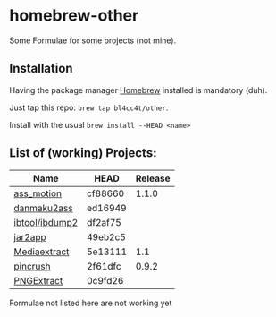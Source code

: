 # homebrew-other

Some Formulae for some projects (not mine).

## Installation

Having the package manager [Homebrew](https://brew.sh/) installed is mandatory (duh).

Just tap this repo: `brew tap bl4cc4t/other`.

Install with the usual `brew install --HEAD <name>`

## List of (working) Projects:

Name                                                                                        | HEAD    | Release
--------------------------------------------------------------------------------------------|---------|--------
[ass_motion](https://github.com/Bl4Cc4t/ass_motion)                                         | cf88660 | 1.1.0
[danmaku2ass](https://github.com/m13253/danmaku2ass)                                        | ed16949 |
[ibtool/ibdump2](https://github.com/dkimitsa/ibtool/tree/advanced_ibdump)                   | df2af75 |
[jar2app](https://github.com/Jorl17/jar2app)                                                | 49eb2c5 |
[Mediaextract](http://panzi.github.com/mediaextract)                                        | 5e13111 | 1.1
[pincrush](https://github.com/DHowett/pincrush)                                             | 2f61dfc | 0.9.2
[PNGExtract](https://github.com/jomo/PNGExtract)                                            | 0c9fd26 |


Formulae not listed here are not working yet
<!-- [arc_unpacker](https://github.com/vn-tools/arc_unpacker)                                    |         | -->
